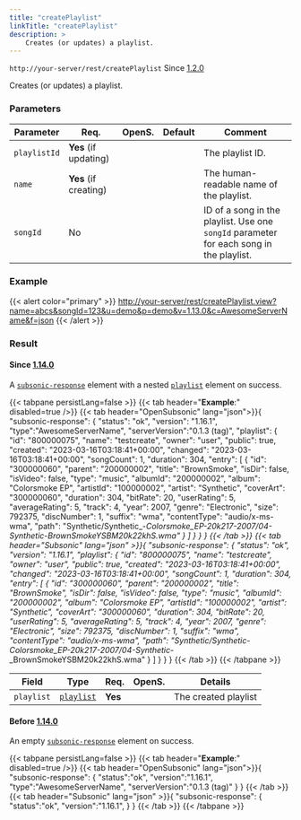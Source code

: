 ```yaml
---
title: "createPlaylist"
linkTitle: "createPlaylist"
description: >
    Creates (or updates) a playlist.
---
```


`http://your-server/rest/createPlaylist` Since [1.2.0](../../subsonic-versions)

Creates (or updates) a playlist.

### Parameters

| Parameter | Req. | OpenS. | Default | Comment |
| --- | --- | --- | --- | --- |
| `playlistId` | **Yes** (if updating) | |    | The playlist ID. |
| `name` | **Yes** (if creating) |  |   | The human-readable name of the playlist. |
| `songId` | No  |  |   | ID of a song in the playlist. Use one `songId` parameter for each song in the playlist. |

### Example

{{< alert color="primary" >}} <http://your-server/rest/createPlaylist.view?name=abcs&songId=123&u=demo&p=demo&v=1.13.0&c=AwesomeServerName&f=json> {{< /alert >}}

### Result

#### Since [1.14.0](../../subsonic-versions)

A [`subsonic-response`](../../responses/subsonic-response) element with a nested [`playlist`](../../responses/playlistwithsongs) element on success.

{{< tabpane persistLang=false >}}
{{< tab header="**Example**:" disabled=true />}}
{{< tab header="OpenSubsonic" lang="json">}}{
    "subsonic-response": {
        "status": "ok",
        "version": "1.16.1",
        "type":"AwesomeServerName",
        "serverVersion":"0.1.3 (tag)",
        "playlist": {
            "id": "800000075",
            "name": "testcreate",
            "owner": "user",
            "public": true,
            "created": "2023-03-16T03:18:41+00:00",
            "changed": "2023-03-16T03:18:41+00:00",
            "songCount": 1,
            "duration": 304,
            "entry": [
                {
                    "id": "300000060",
                    "parent": "200000002",
                    "title": "BrownSmoke",
                    "isDir": false,
                    "isVideo": false,
                    "type": "music",
                    "albumId": "200000002",
                    "album": "Colorsmoke EP",
                    "artistId": "100000002",
                    "artist": "Synthetic",
                    "coverArt": "300000060",
                    "duration": 304,
                    "bitRate": 20,
                    "userRating": 5,
                    "averageRating": 5,
                    "track": 4,
                    "year": 2007,
                    "genre": "Electronic",
                    "size": 792375,
                    "discNumber": 1,
                    "suffix": "wma",
                    "contentType": "audio/x-ms-wma",
                    "path": "Synthetic/Synthetic_-_Colorsmoke_EP-20k217-2007/04-Synthetic_-_BrownSmokeYSBM20k22khS.wma"
                }
            ]
        }
    }
}
{{< /tab >}}
{{< tab header="Subsonic" lang="json" >}}{
    "subsonic-response": {
        "status": "ok",
        "version": "1.16.1",
        "playlist": {
            "id": "800000075",
            "name": "testcreate",
            "owner": "user",
            "public": true,
            "created": "2023-03-16T03:18:41+00:00",
            "changed": "2023-03-16T03:18:41+00:00",
            "songCount": 1,
            "duration": 304,
            "entry": [
                {
                    "id": "300000060",
                    "parent": "200000002",
                    "title": "BrownSmoke",
                    "isDir": false,
                    "isVideo": false,
                    "type": "music",
                    "albumId": "200000002",
                    "album": "Colorsmoke EP",
                    "artistId": "100000002",
                    "artist": "Synthetic",
                    "coverArt": "300000060",
                    "duration": 304,
                    "bitRate": 20,
                    "userRating": 5,
                    "averageRating": 5,
                    "track": 4,
                    "year": 2007,
                    "genre": "Electronic",
                    "size": 792375,
                    "discNumber": 1,
                    "suffix": "wma",
                    "contentType": "audio/x-ms-wma",
                    "path": "Synthetic/Synthetic_-_Colorsmoke_EP-20k217-2007/04-Synthetic_-_BrownSmokeYSBM20k22khS.wma"
                }
            ]
        }
    }
}
{{< /tab >}}
{{< /tabpane >}}

| Field |  Type | Req. | OpenS. | Details |
| --- | --- | --- | --- | --- |
| `playlist` | [`playlist`](../../responses/playlistwithsongs) | **Yes** |     | The created playlist |

#### Before [1.14.0](../../subsonic-versions)

An empty [`subsonic-response`](../../responses/subsonic-response) element on success.

{{< tabpane persistLang=false >}}
{{< tab header="**Example**:" disabled=true />}}
{{< tab header="OpenSubsonic" lang="json">}}{
  "subsonic-response": {
    "status":"ok",
    "version":"1.16.1",
    "type":"AwesomeServerName",
    "serverVersion":"0.1.3 (tag)"
  }
}
{{< /tab >}}
{{< tab header="Subsonic" lang="json" >}}{
  "subsonic-response": {
    "status":"ok",
    "version":"1.16.1",
  }
}
{{< /tab >}}
{{< /tabpane >}}
